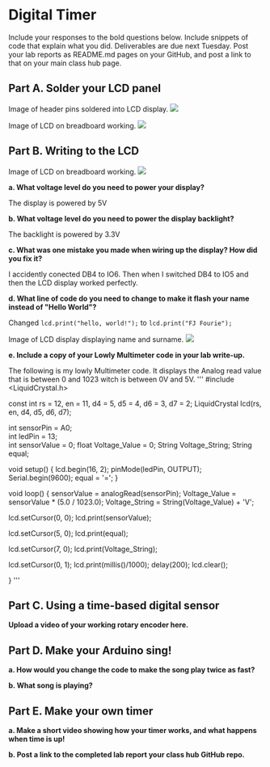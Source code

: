 # Digital Timer
 
Include your responses to the bold questions below. Include snippets of code that explain what you did. Deliverables are due next Tuesday. Post your lab reports as README.md pages on your GitHub, and post a link to that on your main class hub page.

## Part A. Solder your LCD panel

Image of header pins soldered into LCD display.
![](Images/20190912_103815.jpg)


Image of LCD on breadboard working.
![](Images/20190912_103917.jpg)

## Part B. Writing to the LCD

Image of LCD on breadboard working.
![](Images/20190912_103917.jpg)
 
**a. What voltage level do you need to power your display?**

The display is powered by 5V

**b. What voltage level do you need to power the display backlight?**

The backlight is powered by 3.3V
   
**c. What was one mistake you made when wiring up the display? How did you fix it?**

I accidently conected DB4 to IO6. Then when I switched DB4 to IO5 and then the LCD display worked perfectly.

**d. What line of code do you need to change to make it flash your name instead of "Hello World"?**

Changed ```lcd.print("hello, world!");``` to ```lcd.print("FJ Fourie");```

Image of LCD display displaying  name and surname.
![](Images/20190912_104123.jpg)
 
**e. Include a copy of your Lowly Multimeter code in your lab write-up.**

The following is my lowly Multimeter code. It displays the Analog read value that is between 0 and 1023 witch is between 0V and 5V.
'''
#include <LiquidCrystal.h>

const int rs = 12, en = 11, d4 = 5, d5 = 4, d6 = 3, d7 = 2;
LiquidCrystal lcd(rs, en, d4, d5, d6, d7);

int sensorPin = A0;    
int ledPin = 13;      
int sensorValue = 0;
float Voltage_Value = 0;
String Voltage_String;
String equal;

void setup() {
  lcd.begin(16, 2);
  pinMode(ledPin, OUTPUT);
  Serial.begin(9600);
  equal = '=';
}

void loop() { 
  sensorValue = analogRead(sensorPin);
  Voltage_Value = sensorValue * (5.0 / 1023.0);
  Voltage_String = String(Voltage_Value) + 'V';
  
  
  lcd.setCursor(0, 0);
  lcd.print(sensorValue);

  lcd.setCursor(5, 0);
  lcd.print(equal);

  lcd.setCursor(7, 0);
  lcd.print(Voltage_String);
  
  lcd.setCursor(0, 1);
  lcd.print(millis()/1000);
  delay(200);
  lcd.clear();
  
}
'''


## Part C. Using a time-based digital sensor

**Upload a video of your working rotary encoder here.**


## Part D. Make your Arduino sing!

**a. How would you change the code to make the song play twice as fast?**
 
**b. What song is playing?**


## Part E. Make your own timer

**a. Make a short video showing how your timer works, and what happens when time is up!**

**b. Post a link to the completed lab report your class hub GitHub repo.**
